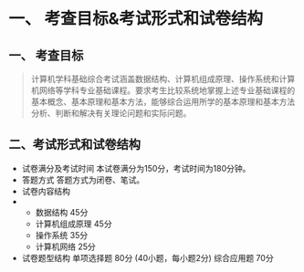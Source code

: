 # 一、 考查目标&考试形式和试卷结构

## 一、 考查目标 

> 计算机学科基础综合考试涵盖数据结构、计算机组成原理、操作系统和计算机网络等学科专业基础课程。要求考生比较系统地掌握上述专业基础课程的基本概念、基本原理和基本方法，能够综合运用所学的基本原理和基本方法分析、判断和解决有关理论问题和实际问题。

## 二、考试形式和试卷结构

* 试卷满分及考试时间 本试卷满分为150分，考试时间为180分钟。
* 答题方式 答题方式为闭卷、笔试。
* 试卷内容结构 
* * 数据结构 45分 
  * 计算机组成原理 45分 
  * 操作系统 35分 
  * 计算机网络 25分
* 试卷题型结构 单项选择题 80分 \(40小题，每小题2分\) 综合应用题 70分


